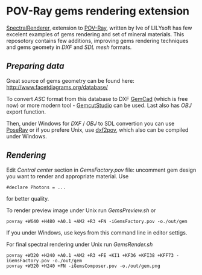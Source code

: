 # POV-Ray gems rendering extension
 [SpectralRenderer](https://www.lilysoft.org/CGI/SR/Spectral%20Render.htm), extension to [POV-Ray](https://www.povray.org/), written by Ive of LILYsoft has few excelent examples of gems rendering and set of mineral materials.
 This reposotory contains few additions, improving gems rendering techniques and gems geomety in _DXF_ and _SDL_ _mesh_ formats.

## _Preparing data_

Great source of gems geometry can be found here:
http://www.facetdiagrams.org/database/

To convert _ASC_ format from this database to DXF [GemCad](https://www.gemcad.com) (which is free now) or more modern tool -
[GemcutStudio](https://gemcutstudio.com) can be used. Last also has _OBJ_ export function.

Then, under Windows for _DXF_ / _OBJ_ to SDL convertion you can use [PoseRay](https://sites.google.com/site/poseray/home-1) or
if you prefere Unix, use [dxf2pov](https://github.com/syanenko/dxf2pov), which also can be compiled under Windows.

## _Rendering_

Edit _Control center_ section in _GemsFactory.pov_ file: uncomment gem design you want to render and appropriate material.
Use 
```
#declare Photons = ...
```
for better quality.

To render preview image under Unix run _GemsPreview.sh_ or
```
povray +W640 +H480 +A0.1 +AM2 +R3 +FN -iGemsFactory.pov -o./out/gem
```
If you under Windows, use keys from this command line in editor settigs.

For final spectral rendering under Unix run _GemsRender.sh_
```
povray +W320 +H240 +A0.1 +AM2 +R3 +FE +KI1 +KF36 +KFI38 +KFF73 -iGemsFactory.pov -o./out/gem
povray +W320 +H240 +FN -iGemsComposer.pov -o./out/gem.png
```




